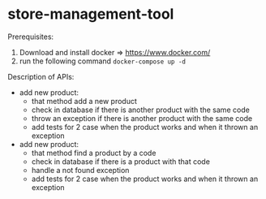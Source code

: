 # store-management-tool

Prerequisites:
1. Download and install docker => https://www.docker.com/
2. run the following command `docker-compose up -d `


Description of APIs:

 - add new product:
   - that method add a new product
   - check in database if there is another product with the same code
   - throw an exception if there is another product with the same code
   - add tests for 2 case when the product works and when it thrown an exception
 - add new product:
   - that method find a product by a code
   - check in database if there is a product with that code
   - handle a not found exception
   - add tests for 2 case when the product works and when it thrown an exception
     